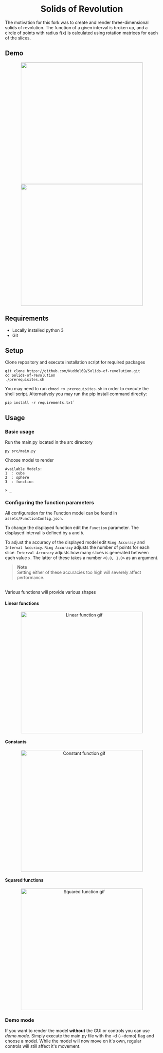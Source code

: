 <h1 align="center">
  Solids of Revolution
</h1>

The motivation for this fork was to create and render three-dimensional solids of revolution. The function of a given interval is broken up, and a circle of points with radius f(x) is calculated using rotation matrices for each of the slices.

## Demo

<div align="center">
    <img src="/media/showcase_cone.gif" height="400">
    <img src="/media/showcase_dish.gif" height="400">
</div>

## Requirements

- Locally installed python 3
- Git

## Setup

Clone repository and execute installation script for required packages

```
git clone https://github.com/Nuddel69/Solids-of-revolution.git
cd Solids-of-revolution
./prerequisites.sh
```

You may need to run `chmod +x prerequisites.sh` in order to execute the shell script. Alternatively you may run the pip install command directly:

```
pip install -r requirements.txt`
```

## Usage

### Basic usage

Run the main.py located in the src directory

```
py src/main.py
```

Choose model to render

```
Available Models:
1  : cube
2  : sphere
3  : function

> _
```

### Configuring the function parameters

All configuration for the Function model can be found in `assets/FunctionConfig.json`.

To change the displayed function edit the `Function` parameter.
The displayed interval is defined by `a` and `b`.

To adjust the accuracy of the displayed model edit `Ring Accuracy` and `Interval Accuracy`. `Ring Accuracy` adjusts the number of points for each slice. `Interval Accuracy` adjusts how many slices is generated between each value `x`. The latter of these takes a number `<0.0, 1.0>` as an argument.

> **Note**  
> Setting either of these accuracies too high will severely affect performance.

<br>
Various functions will provide various shapes

#### Linear functions

<div align="center">
    <img src="/media/demo_cone.gif" height="400" alt="Linear function gif">
</div>

#### Constants

<div align="center">
    <img src="/media/demo_sylinder.gif" height="400" alt="Constant function gif">
</div>

#### Squared functions

<div align="center">
    <img src="/media/demo_dish.gif" height="400" alt="Squared function gif">
</div>

### Demo mode

If you want to render the model **without** the GUI or controls you can use _demo mode_. Simply execute the main.py file with the -d (--demo) flag and choose a model. While the model will now move on it's own, regular controls will still affect it's movement.
